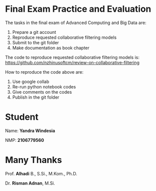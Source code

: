 # Final Exam Practice and Evaluation

The tasks in the final exam of Advanced Computing and Big Data are:
1. Prepare a git account
2. Reproduce requested collaborative filtering models
3. Submit to the git folder
4. Make documentation as book chapter

The code to reproduce requested collaborative filtering models is:
https://github.com/nzhinusoftcm/review-on-collaborative-filtering

How to reproduce the code above are:
1. Use google collab
2. Re-run python notebook codes
3. Give comments on the codes
4. Publish in the git folder

# Student

Name: **Yandra Windesia**

NMP: **2106779560**

# Many Thanks

Prof. **Alhadi** B., S.Si., M.Kom., Ph.D.

Dr. **Risman Adnan**, M.Si.
